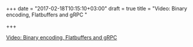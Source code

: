 +++
date = "2017-02-18T10:15:10+03:00"
draft = true
title = "Video: Binary encoding, Flatbuffers and gRPC "

+++

<p><a href="/stories/1765-video-binary-encoding-flatbuffers-and-grpc-rpc-data">Video: Binary encoding, Flatbuffers and gRPC </a></p>

